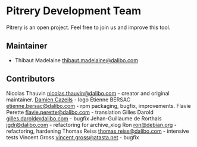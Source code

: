 # Pitrery Development Team

Pitrery is an open project. Feel free to join us and improve this tool.


## Maintainer

- Thibaut Madelaine <thibaut.madelaine@dalibo.com>


## Contributors

Nicolas Thauvin <nicolas.thauvin@dalibo.com> - creator and original maintainer.
[Damien Cazeils](https://www.damiencazeils.com/) - logo
Étienne BERSAC <etienne.bersac@dalibo.com> - rpm packaging, bugfix, improvements.
Flavie Perette <flavie.perette@dalibo.com> - translation
Gilles Darold <gilles.darold@dalibo.com> - bugfix
Jehan-Guillaume de Rorthais <jgdr@dalibo.com> - refactoring for archive_xlog
Ron <ron@debian.org> - refactoring, hardening
Thomas Reiss <thomas.reiss@dalibo.com> - intensive tests
Vincent Gross <vincent.gross@atasta.net> - bugfix
